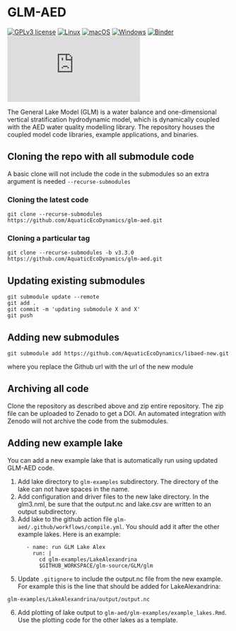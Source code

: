 # GLM-AED
[![GPLv3 license](https://img.shields.io/badge/License-GPLv3-blue.svg)](http://perso.crans.org/besson/LICENSE.html)
[![Linux](https://svgshare.com/i/Zhy.svg)](https://svgshare.com/i/Zhy.svg)
[![macOS](https://svgshare.com/i/ZjP.svg)](https://svgshare.com/i/ZjP.svg)
[![Windows](https://svgshare.com/i/ZhY.svg)](https://svgshare.com/i/ZhY.svg)
[![Binder](https://mybinder.org/badge_logo.svg)](https://mybinder.org/v2/gh/AquaticEcoDynamics/glm-aed/HEAD?urlpath=rstudio)
[![Latest release](https://badgen.net/github/release/Naereen/Strapdown.js)](https://github.com/AquaticEcoDynamics/glm-aed/releases)

The General Lake Model (GLM) is a water balance and one-dimensional vertical stratification hydrodynamic model, which is dynamically coupled with the AED water quality modelling library. The repository houses the coupled model code libraries, example applications, and binaries. 


## Cloning the repo with all submodule code

A basic clone will not include the code in the submodules so an extra argument is needed `--recurse-submodules`

### Cloning the latest code
```
git clone --recurse-submodules https://github.com/AquaticEcoDynamics/glm-aed.git
```

### Cloning a particular tag
```
git clone --recurse-submodules -b v3.3.0 https://github.com/AquaticEcoDynamics/glm-aed.git
```
## Updating existing submodules

```
git submodule update --remote
git add .
git commit -m 'updating submodule X and X'
git push
```

## Adding new submodules
```
git submodule add https://github.com/AquaticEcoDynamics/libaed-new.git
```
where you replace the Github url with the url of the new module

## Archiving all code

Clone the repository as described above and zip entire repository.  The zip file can be uploaded to Zenado to get a DOI.  An automated integration with Zenodo will not archive the code from the submodules.

## Adding new example lake

You can add a new example lake that is automatically run using updated GLM-AED code.  

1. Add lake directory to `glm-examples` subdirectory.  The directory of the lake can not have spaces in the name.
2. Add configuration and driver files to the new lake directory.  In the glm3.nml, be sure that the output.nc and lake.csv are written to an output subdirectory.
3. Add lake to the github action file `glm-aed/.github/workflows/compile.yml`.  You should add it after the other example lakes. Here is an example:
```
      - name: run GLM Lake Alex
        run: |
          cd glm-examples/LakeAlexandrina
          $GITHUB_WORKSPACE/glm-source/GLM/glm
 ```         
5.  Update `.gitignore` to include the output.nc file from the new example.  For example this is the line that should be added for LakeAlexandrina:

```
glm-examples/LakeAlexandrina/output/output.nc
```

6. Add plotting of lake output to `glm-aed/glm-examples/example_lakes.Rmd`.  Use the plotting code for the other lakes as a template.

